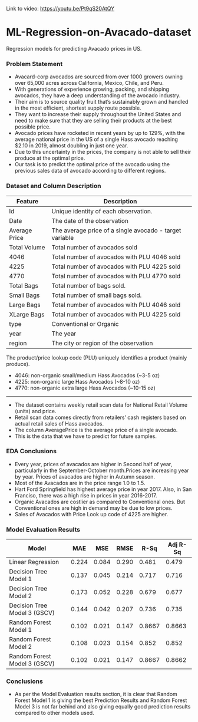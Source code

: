 Link to video: https://youtu.be/Pt9qS20AtQY

# ML-Regression-on-Avacado-dataset
Regression models for predicting Avacado prices in US.


### Problem Statement
 - Avacard-corp avocados are sourced from over 1000 growers owning over 65,000 acres across California, Mexico, Chile, and Peru.
 - With generations of experience growing, packing, and shipping avocados, they have a deep understanding of the avocado industry.
 - Their aim is to source quality fruit that’s sustainably grown and handled in the most efficient, shortest supply route possible.
 - They want to increase their supply throughout the United States and need to make sure that they are selling their products at the best possible price.
 - Avocado prices have rocketed in recent years by up to 129%, with the average national price in the US of a single Hass avocado reaching $2.10 in 2019, almost doubling in just one year.
 - Due to this uncertainty in the prices, the company is not able to sell their produce at the optimal price.
 - Our task is to predict the optimal price of the avocado using the previous sales data of avocado according to different regions.

### Dataset and Column Description

|Feature        |	Description                                               |
|---------------| ------------------------------------------------------------| 
|Id	            |   Unique identity of each observation.                      |
| Date 	        |   The date of the observation                               |
| Average Price |   The average price of a single avocado - target variable   |
| Total Volume  |   Total number of avocados sold                             | 
| 4046          |   Total number of avocados with PLU 4046 sold               | 
| 4225          |   Total number of avocados with PLU 4225 sold               |
| 4770          |   Total number of avocados with PLU 4770 sold               |
| Total Bags    |   Total number of bags sold.                                |
| Small Bags    |   Total number of small bags sold.                          |   
| Large Bags    |   Total number of avocados with PLU 4046 sold               | 
| XLarge Bags   |   Total number of avocados with PLU 4225 sold               |
| type          |   Conventional or Organic                                   |
| year 	        |   The year                                                  |
| region 	    |   The city or region of the observation                     |
  

The product/price lookup code (PLU) uniquely identifies a product (mainly produce).
- 4046: non-organic small/medium Hass Avocados (~3-5 oz)
- 4225: non-organic large Hass Avocados (~8-10 oz)
- 4770: non-organic extra large Hass Avocados (~10-15 oz)
----
- The dataset contains weekly retail scan data for National Retail Volume (units) and price.
- Retail scan data comes directly from retailers’ cash registers based on actual retail sales of Hass avocados.
- The column AveragePrice is the average price of a single avocado.
- This is the data that we have to predict for future samples.

### EDA Conclusions

- Every year, prices of avacados are higher in Second half of year, particularly in the September-October month.Prices are increasing year by year. Prices of avacados are higher in Autumn season.
- Most of the Avacados are in the price range 1.0 to 1.5.
- Hart Ford Springfield has highest average price in year 2017. Also, in San Franciso, there was a high rise in prices in year 2016-2017. 
- Organic Avacados are costlier as compared to Conventional ones. But Conventional ones are high in demand may be due to low prices.
- Sales of Avacados with Price Look up code of 4225 are higher.
 
 
### Model Evaluation Results

| Model                       |	MAE | MSE | RMSE | R-Sq | Adj R-Sq |
|-----------------------------|-----|-----|-----|-----|-----|
| Linear Regression	      |0.224|0.084|0.290|0.481|0.479|
| Decision Tree Model 1       |0.137|0.045|0.214|0.717|0.716|                                 
| Decision Tree Model 2       |0.173|0.052|0.228|0.679|0.677|    
| Decision Tree Model 3 (GSCV)|0.144|0.042|0.207|0.736|0.735|                              
| Random Forest Model 1       |0.102|0.021|0.147|0.8667|0.8663|                   
| Random Forest Model 2       |0.108|0.023|0.154|0.852|0.852|
| Random Forest Model 3 (GSCV)|0.102|0.021|0.147|0.8667|0.8662|                  

### Conclusions
- As per the Model Evaluation results section, it is clear that Random Forest Model 1 is giving the best Prediction Results and Random Forest Model 3 is not far behind and also giving equally good prediction results compared to other models used.
